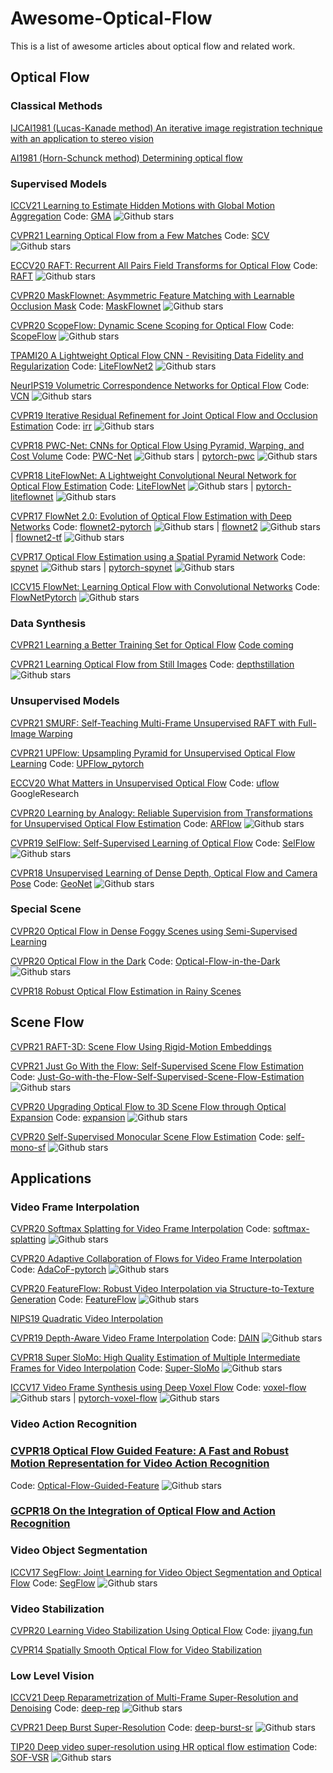 # Awesome-Optical-Flow
This is a list of awesome articles about optical flow and related work.

## Optical Flow
### Classical Methods
[IJCAI1981 (Lucas-Kanade method) An iterative image registration technique with an application to stereo vision](http://citeseer.ist.psu.edu/viewdoc/download;jsessionid=C41563DCDDC44CB0E13D6D64D89FF3FD?doi=10.1.1.421.4619&rep=rep1&type=pdf)

[AI1981 (Horn-Schunck method) Determining optical flow](http://citeseerx.ist.psu.edu/viewdoc/download?doi=10.1.1.66.562&rep=rep1&type=pdf)

### Supervised Models
[ICCV21 Learning to Estimate Hidden Motions with Global Motion Aggregation](https://arxiv.org/abs/2104.02409)
Code: [GMA](https://github.com/zacjiang/GMA) ![Github stars](https://img.shields.io/github/stars/zacjiang/GMA)

[CVPR21 Learning Optical Flow from a Few Matches](https://arxiv.org/abs/2104.02166)
Code: [SCV](https://github.com/zacjiang/SCV) ![Github stars](https://img.shields.io/github/stars/zacjiang/SCV)

[ECCV20 RAFT: Recurrent All Pairs Field Transforms for Optical Flow](https://arxiv.org/pdf/2003.12039.pdf)
Code: [RAFT](https://github.com/princeton-vl/RAFT) ![Github stars](https://img.shields.io/github/stars/princeton-vl/RAFT)

[CVPR20 MaskFlownet: Asymmetric Feature Matching with Learnable Occlusion Mask](https://arxiv.org/abs/2003.10955) 
Code: [MaskFlownet](https://github.com/microsoft/MaskFlownet) ![Github stars](https://img.shields.io/github/stars/microsoft/MaskFlownet)

[CVPR20 ScopeFlow: Dynamic Scene Scoping for Optical Flow](https://arxiv.org/abs/2002.10770)
Code: [ScopeFlow](https://github.com/avirambh/ScopeFlow) ![Github stars](https://img.shields.io/github/stars/avirambh/ScopeFlow)

[TPAMI20 A Lightweight Optical Flow CNN - Revisiting Data Fidelity and Regularization](https://arxiv.org/abs/1903.07414) 
Code: [LiteFlowNet2](https://github.com/twhui/LiteFlowNet2) ![Github stars](https://img.shields.io/github/stars/twhui/LiteFlowNet2)

[NeurIPS19 Volumetric Correspondence Networks for Optical Flow](https://papers.nips.cc/paper/2019/hash/bbf94b34eb32268ada57a3be5062fe7d-Abstract.html)
Code: [VCN](https://github.com/gengshan-y/VCN) ![Github stars](https://img.shields.io/github/stars/gengshan-y/VCN)

[CVPR19 Iterative Residual Refinement for Joint Optical Flow and Occlusion Estimation](https://arxiv.org/pdf/1904.05290.pdf) 
Code: [irr](https://github.com/visinf/irr) ![Github stars](https://img.shields.io/github/stars/visinf/irr)

[CVPR18 PWC-Net: CNNs for Optical Flow Using Pyramid, Warping, and Cost Volume](https://arxiv.org/abs/1709.02371) 
Code: [PWC-Net](https://github.com/NVlabs/PWC-Net) ![Github stars](https://img.shields.io/github/stars/NVlabs/PWC-Net) | [pytorch-pwc](https://github.com/sniklaus/pytorch-pwc) ![Github stars](https://img.shields.io/github/stars/sniklaus/pytorch-pwc) 

[CVPR18 LiteFlowNet: A Lightweight Convolutional Neural Network for Optical Flow Estimation](https://arxiv.org/abs/1805.07036)
Code: [LiteFlowNet](https://github.com/twhui/LiteFlowNet) ![Github stars](https://img.shields.io/github/stars/twhui/LiteFlowNet) | [pytorch-liteflownet](https://github.com/sniklaus/pytorch-liteflownet) ![Github stars](https://img.shields.io/github/stars/sniklaus/pytorch-liteflownet)

[CVPR17 FlowNet 2.0: Evolution of Optical Flow Estimation with Deep Networks](https://arxiv.org/abs/1612.01925) 
Code: [flownet2-pytorch](https://github.com/NVIDIA/flownet2-pytorch) ![Github stars](https://img.shields.io/github/stars/NVIDIA/flownet2-pytorch) | [flownet2](https://github.com/lmb-freiburg/flownet2) ![Github stars](https://img.shields.io/github/stars/lmb-freiburg/flownet2) | [flownet2-tf](https://github.com/sampepose/flownet2-tf) ![Github stars](https://img.shields.io/github/stars/sampepose/flownet2-tf)

[CVPR17 Optical Flow Estimation using a Spatial Pyramid Network](https://arxiv.org/abs/1611.00850)
Code: [spynet](https://github.com/anuragranj/spynet) ![Github stars](https://img.shields.io/github/stars/anuragranj/spynet) | [pytorch-spynet](https://github.com/sniklaus/pytorch-spynet) ![Github stars](https://img.shields.io/github/stars/sniklaus/pytorch-spynet)

[ICCV15 FlowNet: Learning Optical Flow with Convolutional Networks](https://arxiv.org/abs/1504.06852) 
Code: [FlowNetPytorch](https://github.com/ClementPinard/FlowNetPytorch) ![Github stars](https://img.shields.io/github/stars/ClementPinard/FlowNetPytorch)

### Data Synthesis
[CVPR21 Learning a Better Training Set for Optical Flow](https://arxiv.org/abs/2104.14544)
[Code coming](https://autoflow-google.github.io/#code)

[CVPR21 Learning Optical Flow from Still Images](https://arxiv.org/abs/2104.03965)
Code: [depthstillation](https://github.com/mattpoggi/depthstillation) ![Github stars](https://img.shields.io/github/stars/mattpoggi/depthstillation)

### Unsupervised Models
[CVPR21 SMURF: Self-Teaching Multi-Frame Unsupervised RAFT with Full-Image Warping](https://arxiv.org/abs/2105.07014)

[CVPR21 UPFlow: Upsampling Pyramid for Unsupervised Optical Flow Learning](https://openaccess.thecvf.com/content/CVPR2021/papers/Luo_UPFlow_Upsampling_Pyramid_for_Unsupervised_Optical_Flow_Learning_CVPR_2021_paper.pdf)
Code: [UPFlow_pytorch](https://github.com/coolbeam/UPFlow_pytorch)

[ECCV20 What Matters in Unsupervised Optical Flow](https://arxiv.org/abs/2006.04902)
Code: [uflow](https://github.com/google-research/google-research/tree/master/uflow) GoogleResearch

[CVPR20 Learning by Analogy: Reliable Supervision from Transformations for Unsupervised Optical Flow Estimation](https://arxiv.org/abs/2003.13045)
Code: [ARFlow](https://github.com/lliuz/ARFlow) ![Github stars](https://img.shields.io/github/stars/lliuz/ARFlow)

[CVPR19 SelFlow: Self-Supervised Learning of Optical Flow](https://arxiv.org/abs/1904.09117)
Code: [SelFlow](https://github.com/ppliuboy/SelFlow) ![Github stars](https://img.shields.io/github/stars/ppliuboy/SelFlow)

[CVPR18 Unsupervised Learning of Dense Depth, Optical Flow and Camera Pose](https://arxiv.org/abs/1803.02276)
Code: [GeoNet](https://github.com/yzcjtr/GeoNet) ![Github stars](https://img.shields.io/github/stars/yzcjtr/GeoNet)

### Special Scene
[CVPR20 Optical Flow in Dense Foggy Scenes using Semi-Supervised Learning](https://arxiv.org/abs/2004.01905)

[CVPR20 Optical Flow in the Dark](https://openaccess.thecvf.com/content_CVPR_2020/html/Zheng_Optical_Flow_in_the_Dark_CVPR_2020_paper.html)
Code: [Optical-Flow-in-the-Dark](https://github.com/mf-zhang/Optical-Flow-in-the-Dark) ![Github stars](https://img.shields.io/github/stars/mf-zhang/Optical-Flow-in-the-Dark)

[CVPR18 Robust Optical Flow Estimation in Rainy Scenes](https://arxiv.org/abs/1704.05239)

## Scene Flow
[CVPR21 RAFT-3D: Scene Flow Using Rigid-Motion Embeddings](https://arxiv.org/pdf/2012.00726.pdf)

[CVPR21 Just Go With the Flow: Self-Supervised Scene Flow Estimation](https://arxiv.org/pdf/1912.00497.pdf)
Code: [Just-Go-with-the-Flow-Self-Supervised-Scene-Flow-Estimation](https://github.com/HimangiM/Just-Go-with-the-Flow-Self-Supervised-Scene-Flow-Estimation) ![Github stars](https://img.shields.io/github/stars/HimangiM/Just-Go-with-the-Flow-Self-Supervised-Scene-Flow-Estimation)

[CVPR20 Upgrading Optical Flow to 3D Scene Flow through Optical Expansion](https://openaccess.thecvf.com/content_CVPR_2020/html/Yang_Upgrading_Optical_Flow_to_3D_Scene_Flow_Through_Optical_Expansion_CVPR_2020_paper.html)
Code: [expansion](https://github.com/gengshan-y/expansion) ![Github stars](https://img.shields.io/github/stars/gengshan-y/expansion)

[CVPR20 Self-Supervised Monocular Scene Flow Estimation](https://arxiv.org/abs/2004.04143)
Code: [self-mono-sf](https://github.com/visinf/self-mono-sf) ![Github stars](https://img.shields.io/github/stars/visinf/self-mono-sf)

## Applications
### Video Frame Interpolation
[CVPR20 Softmax Splatting for Video Frame Interpolation](https://arxiv.org/abs/2003.05534)
Code: [softmax-splatting](https://github.com/sniklaus/softmax-splatting) ![Github stars](https://img.shields.io/github/stars/sniklaus/softmax-splatting)

[CVPR20 Adaptive Collaboration of Flows for Video Frame Interpolation](https://arxiv.org/abs/1907.10244)
Code: [AdaCoF-pytorch](https://github.com/HyeongminLEE/AdaCoF-pytorch) ![Github stars](https://img.shields.io/github/stars/HyeongminLEE/AdaCoF-pytorch)

[CVPR20 FeatureFlow: Robust Video Interpolation via Structure-to-Texture Generation](https://openaccess.thecvf.com/content_CVPR_2020/papers/Gui_FeatureFlow_Robust_Video_Interpolation_via_Structure-to-Texture_Generation_CVPR_2020_paper.pdf)
Code: [FeatureFlow](https://github.com/CM-BF/FeatureFlow) ![Github stars](https://img.shields.io/github/stars/CM-BF/FeatureFlow)

[NIPS19 Quadratic Video Interpolation](https://arxiv.org/abs/1911.00627)

[CVPR19 Depth-Aware Video Frame Interpolation](https://openaccess.thecvf.com/content_CVPR_2019/papers/Bao_Depth-Aware_Video_Frame_Interpolation_CVPR_2019_paper.pdf)
Code: [DAIN](https://github.com/baowenbo/DAIN) ![Github stars](https://img.shields.io/github/stars/baowenbo/DAIN)

[CVPR18 Super SloMo: High Quality Estimation of Multiple Intermediate Frames for Video Interpolation](https://arxiv.org/abs/1712.00080)
Code: [Super-SloMo](https://github.com/avinashpaliwal/Super-SloMo) ![Github stars](https://img.shields.io/github/stars/avinashpaliwal/Super-SloMo)

[ICCV17 Video Frame Synthesis using Deep Voxel Flow](https://arxiv.org/abs/1702.02463)
Code: [voxel-flow](https://github.com/liuziwei7/voxel-flow) ![Github stars](https://img.shields.io/github/stars/liuziwei7/voxel-flow) | [pytorch-voxel-flow](https://github.com/lxx1991/pytorch-voxel-flow) ![Github stars](https://img.shields.io/github/stars/lxx1991/pytorch-voxel-flow)

### Video Action Recognition

### [CVPR18 Optical Flow Guided Feature: A Fast and Robust Motion Representation for Video Action Recognition](https://arxiv.org/abs/1711.11152)
Code: [Optical-Flow-Guided-Feature](https://github.com/kevin-ssy/Optical-Flow-Guided-Feature) ![Github stars](https://img.shields.io/github/stars/kevin-ssy/Optical-Flow-Guided-Feature)

### [GCPR18 On the Integration of Optical Flow and Action Recognition](https://arxiv.org/abs/1712.08416)

### Video Object Segmentation

[ICCV17 SegFlow: Joint Learning for Video Object Segmentation and Optical Flow](https://arxiv.org/abs/1709.06750)
Code: [SegFlow](https://github.com/JingchunCheng/SegFlow) ![Github stars](https://img.shields.io/github/stars/JingchunCheng/SegFlow)

### Video Stabilization
[CVPR20 Learning Video Stabilization Using Optical Flow](https://cseweb.ucsd.edu/~ravir/jiyang_cvpr20.pdf)
Code: [jiyang.fun](https://drive.google.com/file/d/1wQJYFd8TMbCRzhmFfDyBj7oHAGfyr1j6/view)

[CVPR14 Spatially Smooth Optical Flow for Video Stabilization](http://www.liushuaicheng.org/CVPR2014/SteadyFlow.pdf)

### Low Level Vision
[ICCV21 Deep Reparametrization of Multi-Frame Super-Resolution and Denoising](https://arxiv.org/abs/2108.08286)
Code: [deep-rep](https://github.com/goutamgmb/deep-rep) ![Github stars](https://img.shields.io/github/stars/goutamgmb/deep-rep)

[CVPR21 Deep Burst Super-Resolution](https://arxiv.org/abs/2101.10997)
Code: [deep-burst-sr](https://github.com/goutamgmb/deep-burst-sr) ![Github stars](https://img.shields.io/github/stars/goutamgmb/deep-burst-sr)

[TIP20 Deep video super-resolution using HR optical flow estimation](https://arxiv.org/abs/2001.02129)
Code: [SOF-VSR](https://github.com/The-Learning-And-Vision-Atelier-LAVA/SOF-VSR) ![Github stars](https://img.shields.io/github/stars/The-Learning-And-Vision-Atelier-LAVA/SOF-VSR)

